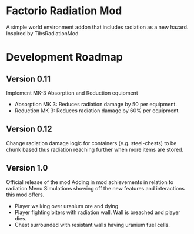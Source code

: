 # Factorio Radiation Mod

A simple world environment addon that includes radiation as a new hazard.
Inspired by TibsRadiationMod


# Development Roadmap
## Version 0.11
Implement MK-3 Absorption and Reduction equipment
- Absorption MK 3: Reduces radiation damage by 50 per equipment.
- Reduction MK 3: Reduces radiation damage by 60% per equipment.

## Version 0.12
Change radiation damage logic for containers (e.g. steel-chests) to be chunk based thus radiation reaching further when more items are stored.

## Version 1.0
Official release of the mod
Adding in mod achievements in relation to radiation
Menu Simulations showing off the new features and interactions this mod offers.
- Player walking over uranium ore and dying
- Player fighting biters with radiation wall. Wall is breached and player dies.
- Chest surrounded with resistant walls having uranium fuel cells.
